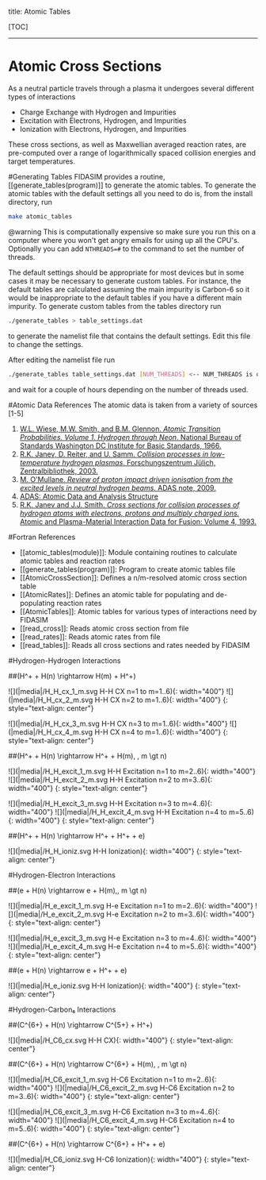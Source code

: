title: Atomic Tables

[TOC]

---

# Atomic Cross Sections

As a neutral particle travels through a plasma it undergoes several different types of interactions

* Charge Exchange with Hydrogen and Impurities
* Excitation with Electrons, Hydrogen, and Impurities
* Ionization with Electrons, Hydrogen, and Impurities

These cross sections, as well as Maxwellian averaged reaction rates, are pre-computed over a range of logarithmically spaced collision energies and target temperatures.

#Generating Tables
FIDASIM provides a routine, [[generate_tables(program)]] to generate the atomic tables. 
To generate the atomic tables with the default settings all you need to do is, from the install directory, run

```bash
make atomic_tables
```

@warning
This is computationally expensive so make sure you run this on a computer 
where you won't get angry emails for using up all the CPU's.
Optionally you can add `NTHREADS=#` to the command to set the number of threads.

The default settings should be appropriate for most devices but in some cases it may be necessary to generate custom tables.
For instance, the default tables are calculated assuming the main impurity is Carbon-6 so it would be inappropriate to the default tables if you have a different main impurity.
To generate custom tables from the tables directory run 
```bash
./generate_tables > table_settings.dat
```
to generate the namelist file that contains the default settings. Edit this file to change the settings.

After editing the namelist file run
```bash
./generate_tables table_settings.dat [NUM_THREADS] <-- NUM_THREADS is optional
```
and wait for a couple of hours depending on the number of threads used. 

#Atomic Data References
The atomic data is taken from a variety of sources [1-5]

1. [W.L. Wiese, M.W. Smith, and B.M. Glennon. *Atomic Transition Probabilities. Volume 1. Hydrogen through Neon*. National Bureau of Standards Washington DC Institute for Basic Standards, 1966.](http://www.dtic.mil/dtic/tr/fulltext/u2/634145.pdf)
2. [R.K. Janev, D. Reiter, and  U. Samm. *Collision processes in low-temperature hydrogen plasmas*. Forschungszentrum Jülich, Zentralbibliothek, 2003.](http://www.eirene.de/report_4105.pdf)
3. [M. O'Mullane. *Review of proton impact driven ionisation from the excited levels in neutral hydrogen beams*. ADAS note, 2009.](http://www.adas.ac.uk/notes/adas_c09-01.pdf)
4. [ADAS: Atomic Data and Analysis Structure](http://www.adas.ac.uk/)
5. [R.K. Janev and J.J. Smith. *Cross sections for collision processes of hydrogen atoms with electrons, protons and multiply charged ions.* Atomic and Plasma-Material Interaction Data for Fusion: Volume 4, 1993.](http://www-pub.iaea.org/books/IAEABooks/1839/Atomic-and-Plasma-Material-Interaction-Data-for-Fusion) 

#Fortran References

* [[atomic_tables(module)]]: Module containing routines to calculate atomic tables and reaction rates
* [[generate_tables(program)]]: Program to create atomic tables file
* [[AtomicCrossSection]]: Defines a n/m-resolved atomic cross section table
* [[AtomicRates]]: Defines an atomic table for populating and de-populating reaction rates
* [[AtomicTables]]: Atomic tables for various types of interactions need by FIDASIM
* [[read_cross]]: Reads atomic cross section from file
* [[read_rates]]: Reads atomic rates from file
* [[read_tables]]: Reads all cross sections and rates needed by FIDASIM

#Hydrogen-Hydrogen Interactions

##\(H^+ + H(n) \rightarrow H(m) + H^+\)

![](|media|/H_H_cx_1_m.svg H-H CX n=1 to m=1..6){: width="400"} ![](|media|/H_H_cx_2_m.svg H-H CX n=2 to m=1..6){: width="400"}
{: style="text-align: center"}

![](|media|/H_H_cx_3_m.svg H-H CX n=3 to m=1..6){: width="400"} ![](|media|/H_H_cx_4_m.svg H-H CX n=4 to m=1..6){: width="400"}
{: style="text-align: center"}

##\(H^+ + H(n) \rightarrow H^+ + H(m), \, m \gt n\)

![](|media|/H_H_excit_1_m.svg H-H Excitation n=1 to m=2..6){: width="400"} ![](|media|/H_H_excit_2_m.svg H-H Excitation n=2 to m=3..6){: width="400"}
{: style="text-align: center"}

![](|media|/H_H_excit_3_m.svg H-H Excitation n=3 to m=4..6){: width="400"} ![](|media|/H_H_excit_4_m.svg H-H Excitation n=4 to m=5..6){: width="400"}
{: style="text-align: center"}

##\(H^+ + H(n) \rightarrow H^+ + H^+ + e\)

![](|media|/H_H_ioniz.svg H-H Ionization){: width="400"}
{: style="text-align: center"}

#Hydrogen-Electron Interactions

##\(e + H(n) \rightarrow e + H(m),\, m \gt n\)

![](|media|/H_e_excit_1_m.svg H-e Excitation n=1 to m=2..6){: width="400"} ![](|media|/H_e_excit_2_m.svg H-e Excitation n=2 to m=3..6){: width="400"}
{: style="text-align: center"}

![](|media|/H_e_excit_3_m.svg H-e Excitation n=3 to m=4..6){: width="400"} ![](|media|/H_e_excit_4_m.svg H-e Excitation n=4 to m=5..6){: width="400"}
{: style="text-align: center"}

##\(e + H(n) \rightarrow e + H^+ + e\)

![](|media|/H_e_ioniz.svg H-H Ionization){: width="400"}
{: style="text-align: center"}

#Hydrogen-Carbon₆ Interactions

##\(C^{6+} + H(n) \rightarrow C^{5+} + H^+\)

![](|media|/H_C6_cx.svg H-H CX){: width="400"}
{: style="text-align: center"}

##\(C^{6+} + H(n) \rightarrow C^{6+} + H(m), \, m \gt n\)

![](|media|/H_C6_excit_1_m.svg H-C6 Excitation n=1 to m=2..6){: width="400"} ![](|media|/H_C6_excit_2_m.svg H-C6 Excitation n=2 to m=3..6){: width="400"}
{: style="text-align: center"}

![](|media|/H_C6_excit_3_m.svg H-C6 Excitation n=3 to m=4..6){: width="400"} ![](|media|/H_C6_excit_4_m.svg H-C6 Excitation n=4 to m=5..6){: width="400"}
{: style="text-align: center"}

##\(C^{6+} + H(n) \rightarrow C^{6+} + H^+ + e\)

![](|media|/H_C6_ioniz.svg H-C6 Ionization){: width="400"}
{: style="text-align: center"}

